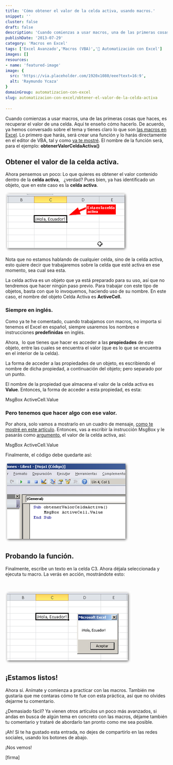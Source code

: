 ```yaml
---
title: 'Cómo obtener el valor de la celda activa, usando macros.'
snippet: ''
cluster: false
draft: false 
description: 'Cuando comienzas a usar macros, una de las primeras cosas que haces, es obtener el valor de la celda activa. Aquí te enseño cómo hacerlo.'
publishDate: '2013-07-29'
category: 'Macros en Excel'
tags: ['Excel Avanzado','Macros (VBA)','🤖 Automatización con Excel']
images: []
resources: 
- name: 'featured-image'
image: {
  src: 'https://via.placeholder.com/1920x1080/eee?text=16:9',
  alt: 'Raymundo Ycaza'
}
domainGroup: automatizacion-con-excel
slug: automatizacion-con-excel/obtener-el-valor-de-la-celda-activa

---
```


Cuando comienzas a usar macros, una de las primeras cosas que haces, es recuperar el valor de una celda. Aquí te enseño cómo hacerlo. De acuerdo, ya hemos conversado sobre el tema y tienes claro lo que son [las macros en Excel](http://raymundoycaza.com/macros-en-excel/ "Las macros en Excel"). Lo primero que harás, será crear una función y lo harás directamente en el editor de VBA, tal y como [ya te mostré](http://raymundoycaza.com/escribe-tu-primera-macro-en-excel/ "Escribe una macro en Excel"). El nombre de la función será, para el ejemplo: **obtenerValorCeldaActiva()**

## Obtener el valor de la celda activa.

Ahora pensemos un poco: Lo que quieres es obtener el valor contenido dentro de la **celda activa**,   ¿verdad? Pues bien, ya has identificado un objeto, que en este caso es la **celda activa**.

[![Cómo obtener el valor de la celda activa](images/obtener-el-valor-de-la-celda-activa.png)](http://raymundoycaza.com/wp-content/uploads/obtener-el-valor-de-la-celda-activa.png)

Nota que no estamos hablando de cualquier celda, sino de la celda activa, esto quiere decir que trabajaremos sobre la celda que esté activa en ese momento, sea cual sea esta.

La celda activa es un objeto que ya está preparado para su uso, así que no tendremos que hacer ningún paso previo. Para trabajar con este tipo de objetos, basta con que lo invoquemos, haciendo uso de su nombre. En este caso, el nombre del objeto Celda Activa es **ActiveCell.**

### Siempre en inglés.

Como ya te he comentado, cuando trabajamos con macros, no importa si tenemos el Excel en español, siempre usaremos los nombres e instrucciones **predefinidas** en inglés.

Ahora,  lo que tienes que hacer es acceder a las **propiedades** de este objeto, entre las cuales se encuentra el valor (que es lo que se encuentra en el interior de la celda).

La forma de acceder a las propiedades de un objeto, es escribiendo el nombre de dicha propiedad, a continuación del objeto; pero separado por un punto.

El nombre de la propiedad que almacena el valor de la celda activa es **Value**. Entonces, la forma de acceder a esta propiedad, es esta:

MsgBox ActiveCell.Value

### Pero tenemos que hacer algo con ese valor.

Por ahora, solo vamos a mostrarlo en un cuadro de mensaje, [como te mostré en este artículo](http://raymundoycaza.com/mensaje-en-excel/ "Cómo mostrar un cuadro de mensaje en Excel"). Entonces, vas a escribir la instrucción MsgBox y le pasarás como [argumento](http://raymundoycaza.com/que-son-los-argumentos-en-excel/ "¿Qué son los argumentos?"), el valor de la celda activa, así:

MsgBox ActiveCell.Value

Finalmente, el código debe quedarte así:

[![Cómo obtener el valor de la celda activa](images/obtener-el-valor-de-la-celda-activa-2.png)](http://raymundoycaza.com/wp-content/uploads/obtener-el-valor-de-la-celda-activa-2.png)

## Probando la función.

Finalmente, escribe un texto en la celda C3. Ahora déjala seleccionada y ejecuta tu macro. La verás en acción, mostrándote esto:

 

[![Cómo obtener el valor de la celda activa](images/obtener-el-valor-de-la-celda-activa-3.png)](http://raymundoycaza.com/wp-content/uploads/obtener-el-valor-de-la-celda-activa-3.png)

## ¡Estamos listos!

Ahora sí. Anímate y comienza a practicar con las macros. También me gustaría que me contaras cómo te fue con esta práctica, así que no olvides dejarme tu comentario.

¿Demasiado fácil? Ya vienen otros artículos un poco más avanzados, si andas en busca de algún tema en concreto con las macros, déjame también tu comentario y trataré de abordarlo tan pronto como me sea posible.

¡Ah! Si te ha gustado esta entrada, no dejes de compartirlo en las redes sociales, usando los botones de abajo.

¡Nos vemos!

\[firma\]
